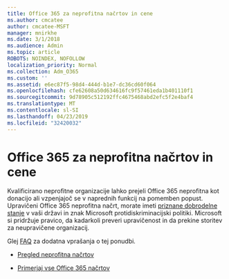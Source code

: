```yaml
---
title: Office 365 za neprofitna načrtov in cene
ms.author: cmcatee
author: cmcatee-MSFT
manager: mnirkhe
ms.date: 3/1/2018
ms.audience: Admin
ms.topic: article
ROBOTS: NOINDEX, NOFOLLOW
localization_priority: Normal
ms.collection: Adm_O365
ms.custom: ''
ms.assetid: e6ec87f5-98d4-444d-b1e7-dc36cd60f064
ms.openlocfilehash: cfe62608a50d634616fc9f57461eda1b401110f1
ms.sourcegitcommit: 9d78905c512192ffc4675468abd2efc5f2e4baf4
ms.translationtype: MT
ms.contentlocale: sl-SI
ms.lasthandoff: 04/23/2019
ms.locfileid: "32420032"
---
```

# <a name="office-365-for-nonprofit-plans-and-pricing"></a>Office 365 za neprofitna načrtov in cene

Kvalificirano neprofitne organizacije lahko prejeli Office 365 neprofitna kot donacijo ali vzpenjajoč se v naprednih funkcij na pomemben popust. Upravičeni Office 365 neprofitna načrt, morate imeti [priznane dobrodelne stanje](https://go.microsoft.com/fwlink/p/?LinkID=330253) v vaši državi in znak Microsoft protidiskriminacijski politiki. Microsoft si pridržuje pravico, da kadarkoli preveri upravičenost in da prekine storitev za neupravičene organizacij. 
  
Glej [FAQ](https://products.office.com/nonprofit/office-365-nonprofit) za dodatna vprašanja o tej ponudbi. 
  
- [Pregled neprofitna načrtov](https://products.office.com/nonprofit/office-365-nonprofit-plans-and-pricing?tab=1)
    
- [Primerjaj vse Office 365 načrtov](https://products.office.com/business/compare-more-office-365-for-business-plans)
    

